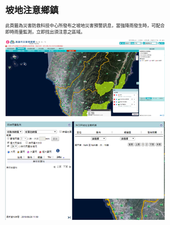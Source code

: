 # 坡地注意鄉鎮

  此頁籤為災害防救科技中心所發布之坡地災害預警訊息，當強降雨發生時，可配合即時雨量監測，立即找出須注意之區域。

![1568259886550](../assets/1568259886550.png)

![1568259893843](../assets/1568259893843.png)